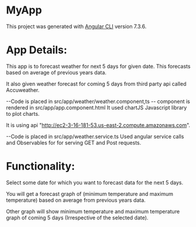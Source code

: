 # MyApp
This project was generated with [Angular CLI](https://github.com/angular/angular-cli) version 7.3.6.


# App Details:
This app is to forecast weather for next 5 days for given date. This forecasts based on average of previous years data.

It also given weather forecast for coming 5 days from third party api called Accuweather.

--Code is placed in src/app/weather/weather.component,ts
--<app-weather> component is rendered in src/app/app.component.html
It used chartJS Javascript library to plot charts.  

It is using api "http://ec2-3-16-181-53.us-east-2.compute.amazonaws.com".

--Code is placed in src/app/weather.service.ts
Used angular service calls and Observables for for serving GET and Post requests. 

# Functionality:

Select some date for which you want to forecast data for the next 5 days.

You will get a forecast graph of (minimum temperature and maximum temperature) based on average from previous years data.

Other graph will show minimum temperature and maximum temperature graph of coming 5 days (Irrespective of the selected date).



